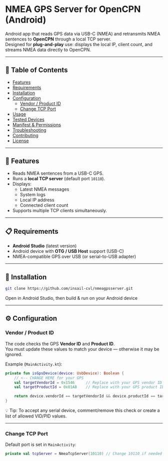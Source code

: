 # NMEA GPS Server for OpenCPN (Android)

Android app that reads GPS data via USB-C (NMEA) and retransmits NMEA sentences to **OpenCPN** through a local TCP server.  
Designed for **plug-and-play** use: displays the local IP, client count, and streams NMEA data directly to OpenCPN.

---

## 📑 Table of Contents

- [Features](#features)
- [Requirements](#requirements)
- [Installation](#installation)
- [Configuration](#configuration)
  - [Vendor / Product ID](#vendor--product-id)
  - [Change TCP Port](#change-tcp-port)
- [Usage](#usage)
- [Tested Devices](#tested-devices)
- [Manifest & Permissions](#manifest--permissions)
- [Troubleshooting](#troubleshooting)
- [Contributing](#contributing)
- [License](#license)

---

## 🚀 Features

- Reads NMEA sentences from a USB-C GPS.
- Runs a **local TCP server** (default port `10110`).
- Displays:
  - Latest NMEA messages
  - System logs
  - Local IP address
  - Connected client count
- Supports multiple TCP clients simultaneously.

---

## 📋 Requirements

- **Android Studio** (latest version)
- Android device with **OTG / USB Host** support (USB-C)
- NMEA-compatible GPS over USB (or serial-to-USB adapter)

---

## 🔧 Installation

```bash
git clone https://github.com/insail-cvl/nmeagpsserver.git
```
Open in Android Studio, then build & run on your Android device

---

## ⚙ Configuration

### Vendor / Product ID

The code checks the GPS **Vendor ID** and **Product ID**.  
You must update these values to match your device — otherwise it may be ignored.

Example (`MainActivity.kt`):

```kotlin
private fun isGpsDevice(device: UsbDevice): Boolean {
    // <-- CHANGE HERE for your GPS
    val targetVendorId = 0x1546     // Replace with your GPS vendor ID
    val targetProductId = 0x01A8    // Replace with your GPS product ID

    return device.vendorId == targetVendorId && device.productId == targetProductId
}
```

💡 Tip:
To accept any serial device, comment/remove this check or create a list of allowed VID/PID values.


---

### Change TCP Port

Default port is set in `MainActivity`:

```kotlin
private val tcpServer = NmeaTcpServer(10110) // Change 10110 if needed
```